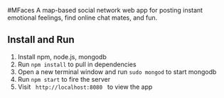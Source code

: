 #MFaces
A map-based social network web app for posting instant emotional feelings, find online chat mates, and fun.

## Install and Run
1. Install npm, node.js, mongodb
2. Run <code>npm install</code> to pull in dependencies
3. Open a new terminal window and run <code>sudo mongod</code> to start mongodb
4. Run <code>npm start</code> to fire the server
5. Visit <code> http://localhost:8080 </code> to view the app

